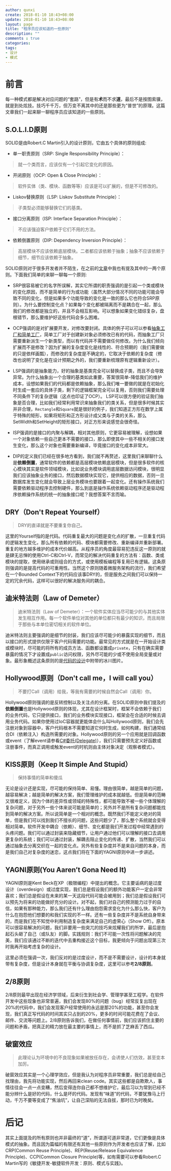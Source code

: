 ```yaml
---
author: qunxi
create: 2018-01-10 18:43+08:00
update: 2018-01-10 18:43+08:00
layout: page
title: "程序员应该知道的一些原则"
description: ""
comments : true
categories:
tags:
- 设计
- 模式
---
```

# 前言

每一种模式都是解决对应问题的“套路”，但是有**术**而不求**道**，最后不是按图索骥，就是到处炫技。技巧千千万，但万变不离其中的还是那些更为“普世”的原理。这篇文章我们一起来聊一聊程序员应该知道的一些原则。
<!--more-->

## S.O.L.I.D原则

SOLID是由Robert.C Martin引入的设计原则，它由五个具体的原则组成:

* 单一职责原则（SRP: Single Responsibility Principle）：

> 就一个类而言，应该仅有一个引起它变化的原因。

* 开闭原则（OCP: Open & Close Principle）：

> 软件实体（类、模块、函数等等）应该是可以扩展的，但是不可修改的。

* Liskov替换原则（LSP: Liskov Substitute Principle）：

> 子类型必须能够替换它们的基类。

* 接口分离原则（ISP: Interface Separation Principle）：

> 不应该强迫客户依赖于它们不用的方法。

* 依赖倒置原则（DIP: Dependency Inversion Principle）：

> 高层模块不应该依赖底层模块。二者都应该依赖于抽象；抽象不应该依赖于细节，细节应该依赖于抽象。

SOLID原则对于很多开发者并不陌生，在之前的[文章](https://qunxi.github.io/archive/)中我也有提及其中的一两个原则。下面我们简单的来聊一聊每一个原则:

* SRP很容易被它的名字所误解，其实它所谓的职责强调的是引起一个类或模块的变化原因，而不是简单的行为或功能（虽然大部分情况不同的功能可能会导致不同的变化，但是如果多个功能导致的变化是一致的那么它也符合SRP原则）。为什么要控制变化点？如果每个变化都被隔离而不是耦合在一起，那么我们的修改都是独立的，并且不会相互影响。可以想象如果变化错综复杂，盘根错节，那么要维护好这些代码会多么困难。

* OCP强调的是对扩展要开发，对修改要封闭。具体的例子可以可以参看[抽象工厂和简单工厂](https://qunxi.github.io/2017/02/18/design-pattern-factory.html)，简单工厂对于创建新对象必须修改已有的代码，而抽象工厂只需要重新派生一个新类型，而以有代码并不需要做任何修改。为什么我们倾向扩展而不是修改？因为扩展的复杂度变化是线性的、符合预期的（我们需要做的只是依样画瓢），而修改的复杂度是不确定的，它取决于依赖的复杂度（修改也说明了变化是在设计预期之外的，我们要重新梳理原有逻辑重新设计）。

* LSP强调的是抽象能力，好的抽象是基类完全可以替换成子类，而且不会导致异常。为什么抽象出一个合理的基类如此重要，答案很简单-降低我们的维护成本，设想如果我们的代码都是依赖抽象，那么我们唯一要做的就是在初始化时生成一套应的具体子类，剩下的逻辑框架完全可以复用，否则我们需要处理不同条件下的复杂逻辑（这点也印证了OCP）。 LSP可以很方便的验证我们抽象是否合理，比如我们经常利用常识来抽象我们的类关系，但是很多时候其实并非合理，`Rectangle`和`Square`就是很好的例子，我们知道正方形在数学上属于特殊的矩形，如果将矩形和正方形设计成父类与子类的关系，那么SetWidth和SetHeight的矩形接口，对正方形来说感觉会很奇怪。

* ISP强调的是接口的内聚与解耦，相对其他原则，它更容易被理解，设想如果一个对象依赖一些自己更本不需要的接口，那么即使其中一些不相关的接口发生变化，那么这个对象也需要重新编译，毕竟接口的变化成本非常大。

* DIP的定义我们已经在很多地方看到，我们就不再赘述，这里我们来聊聊什么是**依赖倒置**，通常软件的依赖都是高层模块依赖底层模块，但是很多软件的核心模块其实是软件领域模块，比如说业务模块调用底层数据访问模块，很明显我们应该抽象业务的接口，然后数据模块实现它，提供相应的数据，否则一旦数据库发生变化就会导致上层业务模块也要跟着一起变化。还有操作系统我们需要依赖驱动程序去控制硬件，那么到底是操作系统依赖驱动程序还是驱动程序依赖操作系统的统一的抽象接口呢？我想答案不言而喻。

## DRY（Don't Repeat Yourself）

> DRY的直译就是不要重复你自己。

这里的Yourself指的是代码。代码重复最大的问题是变化点的扩散，一旦重复代码的逻辑发生变化，那么所有依赖的代码、模块都需要修改、重新编译并重新部署。重复的地方越多维护的成本代价越高。从程序员的角度最容易犯违反这一原则的就是肆无忌惮的使用Ctrl-C和Ctrl-V，而常见的解决代码重复的方法有：函数、类或模块的提取，使用继承或则组合的方式，或使用模板编程等复用已有逻辑。这条原则强调的是提高代码的可重用性。当然这个原则随着微服务架构的流行，我们希望在一个Bounded Context下的代码应该事DRY的，但是服务之间我们可以保持一定的冗余代码，这样可以很好的解决服务间的耦合。

## 迪米特法则（Law of Demeter）

> 迪米特法则（Law of Demeter）：一个软件实体应当尽可能少的与其他实体发生相互作用。每一个软件单位对其他的单位都只有最少的知识，而且局限于那些与本单位密切相关的软件单位。

迪米特法则主要强调的是细节的封装，我们应该尽可能少的暴露实现的细节，而且以接口的形式提供仅限于客户代码需要的功能。最常见的方式就是在一开始设计类或模块时，尽可能的将所有的成员方法、函数都设置成`private`，只有在确实需要暴露的情况下才设置成`public`访问权限，另外尽可能的少或不使用全局变量或对象。最形象概述这条原则的是[代码的设计](https://qunxi.github.io/2017/01/30/object-oriented-design.html)中附带的冰川图片。

## Hollywood原则（Don't call me，I will call you）

> 不要打Call（调用）给我，等我有需要的时候自然会Call（调用）你。

Hollywood原则强调的是反转控制以及关注点的分离。在SOLID原则中我们提及的**依赖倒置**也是Hollywood原则的体现，尤其在设计框架时，框架不会依赖于我们的业务代码，它只提供接口，我们的业务模块实现接口，框架会在合适的时候去调用业务代码。如果你使用过IoC容器就更能体会什么叫Hollywood原则，我们会先注册对象到容器中，客户代码根本不需要知道它何时生成，如何构建，我们通常结合DI（依赖注入）构造所需要的对象。Hollywood原则的另一个应用就是回调函数或event（了解event请参看[C#委托(Delegate)](https://qunxi.github.io/2016/10/16/csharp-delegate.html)），我们只需要预先定义好函数或注册事件，而真正调用或触发event的时机则由主体对象决定（观察者模式）。

## KISS原则（Keep It Simple And Stupid）

> 保持事情的简单和傻瓜

无论是设计还是实现，尽可能的保持简单、易懂。理由很简单，越是简单的问题，越容易解决；越是简单的解决方案，我们管理维护的成本就越低。但是简单的范畴又很难定义，因为个体的差异性或领域的特殊性，都可能导致不被一些个体理解的复杂问题，对于另外一些个体来说可能是简单的；另外并不是所有复杂问题都能找到简单的解决方案。所以说简单是一个相对的概念。既然我们不能定义绝对的简单，但是我们可以找到我们不擅长的问题，这些问题少了，那么整个系统就会变得相对简单。软件开发中耦合（依赖）、细节、变化都是我们开发过程中经常遇到的头疼问题。我们可以通过封装来隐藏细节，让用户通过他们可以理解的接口去调用更复杂的系统；我们可以通过封装，解耦去阻止变化的传递、扩散，当然我们可以通过抽象去分离交织在一起的变化点。另外有些复杂度并不是来自问题的本身，而是我们自己对复杂度的迷恋，这点我们将在下面的YAGNI原则中进一步讲述。

## YAGNI原则(You Aaren’t Gona Need It)

YAGNI原则是Kent Beck在XP（极限编程）中提出的概念。它主要诟病的是过度设计（overdesign）或过度实现，我们总是假设我们的额外功能客户一定会非常喜欢；我们总是假设在未来的某一天这段代码可能会被用到；我们总是假设我们可以预先为将来的功能做好充分的设计。对不起，我们对自己的预测能力过于的自信，如果有那种能力，那么我们还有什么理由抱怨需求变化为什么那么快，客户为什么在抱怨他们想要的和我们实现的不一样。还有一些复杂度并不是系统自身带来的，而是我们在不知觉中利用制造复杂度来满足自己的虚荣心（Show Off）。原本可以很容易解决的问题，我们非要用一些突兀的技巧来炫耀我们的所学，最后是抱起石头砸了自己（或队友）的脚。实践规则：我们不可能一次性将问题解决的完美，我们应该通过不断的迭代中去重构接近这个目标，我更倾向于问题出现第三次时我再开始考虑复杂的设计。

这里必须在强调一次，我们反对的是过度设计，而不是不需要设计，设计的本身就带有复杂度，但是设计本身就在平衡与协调复杂度，这里可以参考**2/8原则**。

## 2/8原则

2/8原则最早出现在经济学领域，后来衍生到社会学、管理学甚至工程学。在软件开发中这些现象也非常普遍，我们会发现80%的问题（bug）经常反复出现在20%的代码中，我们会发现客户经常使用的永远是那20%的功能，甚至你会发现，我们真正写代码的时间其实只占到的20%，更多的时间可能花费在了会议、邮件、交流等问题上。2/8原则告诉我们，在做任何事情前，我们应该抓住主要的问题和矛盾，把真正的精力放在最主要的事情上，而不是抓了芝麻丢了西瓜。

## 破窗效应

> 此理论认为环境中的不良现象如果被放任存在，会诱使人们仿效，甚至变本加厉。

破窗效应其实是一个心理学效应，但是我认为对程序员非常重要，我们总是给自己找理由，我先将功能实现，然后再回来clean code。其实这些都是自欺欺人，事情往往会一点一点变糟，然后变得连你自己都不想维护它，最后习以为常到已经不能分辨什么是好的代码，什么是坏的代码。发现有“味道”的代码，不要犹豫马上行动，千万不要等变成了“焦油坑”，让自己深陷的无法自拔，那时已为时晚矣。

# 后记

其实上面提及的所有原则也并非最终的“道”，所谓道可道非常道，它们更像是具体模式的抽象。而且因为篇幅的有限还有其他一些原则作为开发者也应该了解，比如CRP(Common Reuse Principle)、REP(Reuse/Release Equivalence Principle)、CCP(Common Closure Principle)等，如有需要可以参看Robert.C Martin写的《敏捷开发-敏捷软件开发：原则、模式与实践》。